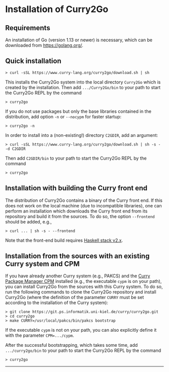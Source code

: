 Installation of Curry2Go
========================

Requirements
------------

An installation of Go (version 1.13 or newer) is necessary,
which can be downloaded from <https://golang.org/>.


Quick installation
------------------

    > curl -sSL https://www.curry-lang.org/curry2go/download.sh | sh

This installs the Curry2Go system into the local directory `Curry2Go`
which is created by the installation. Then add `.../Curry2Go/bin` to
your path to start the Curry2Go REPL by the command

    > curry2go

If you do not use packages but only the base libraries contained
in the distribution, add option `-n` or `--nocypm` for faster startup:

    > curry2go -n

In order to install into a (non-existing!) directory `C2GDIR`, add an argument:

    > curl -sSL https://www.curry-lang.org/curry2go/download.sh | sh -s - -d C2GDIR

Then add `C2GDIR/bin` to your path to start the Curry2Go REPL by the command

    > curry2go


Installation with building the Curry front end
----------------------------------------------

The distribution of Curry2Go contains a binary of the Curry front end.
If this does not work on the local machine (due to incompatible
libraries), one can perform an installation which downloads
the Curry front end from its repository and build it from the sources.
To do so, the option `--frontend` should be added, e.g.,

    > curl ... | sh -s - --frontend

Note that the front-end build requires
[Haskell stack v2.x](http://www.haskellstack.org/).


Installation from the sources with an existing Curry system and CPM
-------------------------------------------------------------------

If you have already another Curry system (e.g., PAKCS) and
the [Curry Package Manager CPM](http://www.curry-lang.org/tools/cpm)
installed (e.g., the executable `cypm` is on your path),
you can install Curry2Go from the sources with this Curry system.
To do so, run the following commands to clone the Curry2Go repository
and install Curry2Go (where the definition of the parameter
`CURRY` must be set according to the installation of
the Curry system):

    > git clone https://git.ps.informatik.uni-kiel.de/curry/curry2go.git
    > cd curry2go
    > make CURRY=/usr/local/pakcs/bin/pakcs bootstrap

If the executable `cypm` is not on your path, you can also explicitly
define it with the parameter `CPM=.../cypm`.

After the successful bootstrapping, which takes some time,
add `.../curry2go/bin` to your path to start the Curry2Go REPL
by the command

    > curry2go

------------------------------------------------------------------------------
